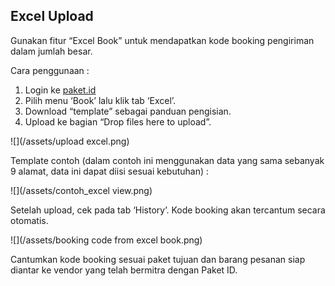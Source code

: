## Excel Upload

Gunakan fitur “Excel Book” untuk mendapatkan kode booking pengiriman dalam jumlah besar.

Cara penggunaan :

1. Login ke [paket.id](https://paket.id/)
2. Pilih menu ‘Book’ lalu klik tab ‘Excel’.
3. Download “template” sebagai panduan pengisian.
4. Upload ke bagian “Drop files here to upload”.

![](/assets/upload excel.png)

Template contoh \(dalam contoh ini menggunakan data yang sama sebanyak 9 alamat, data ini dapat diisi sesuai kebutuhan\) :

![](/assets/contoh_excel view.png)

Setelah upload, cek pada tab ‘History’. Kode booking akan tercantum secara otomatis.

![](/assets/booking code from excel book.png)

Cantumkan kode booking sesuai paket tujuan dan barang pesanan siap diantar ke vendor yang telah bermitra dengan Paket ID.

